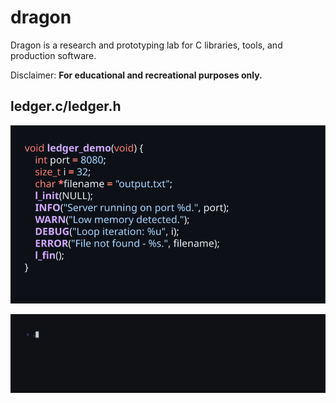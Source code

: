 # dragon

Dragon is a research and prototyping lab for C libraries, tools, and production
software.

Disclaimer: **For educational and recreational purposes only.**

## ledger.c/ledger.h

![ledger demo code](./docs/svgs/ledger_demo.svg)

![ledger demo gif](./docs/gifs/ledger_demo.gif)
